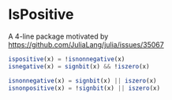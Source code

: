 # IsPositive

A 4-line package motivated by https://github.com/JuliaLang/julia/issues/35067

```julia
ispositive(x) = !isnonnegative(x)
isnegative(x) = signbit(x) && !iszero(x)

isnonnegative(x) = signbit(x) || iszero(x)
isnonpositive(x) = !signbit(x) || iszero(x)
```